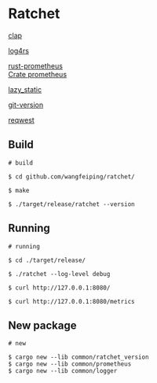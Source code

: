 # Ratchet

[clap](https://github.com/clap-rs/clap)

[log4rs](https://github.com/estk/log4rs)

[rust-prometheus](https://github.com/tikv/rust-prometheus)  
[Crate prometheus](https://docs.rs/prometheus/0.11.0/prometheus/index.html)  

[lazy_static](https://docs.rs/lazy_static/1.4.0/lazy_static/)

[git-version](https://github.com/fusion-engineering/rust-git-version)

[reqwest](https://github.com/seanmonstar/reqwest)

## Build

``` plain
# build

$ cd github.com/wangfeiping/ratchet/

$ make

$ ./target/release/ratchet --version
```

## Running

``` plain
# running

$ cd ./target/release/

$ ./ratchet --log-level debug

$ curl http://127.0.0.1:8080/

$ curl http://127.0.0.1:8080/metrics
```

## New package

``` plain
# new

$ cargo new --lib common/ratchet_version
$ cargo new --lib common/prometheus
$ cargo new --lib common/logger
```

